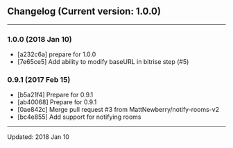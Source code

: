 ## Changelog (Current version: 1.0.0)

-----------------

### 1.0.0 (2018 Jan 10)

* [a232c6a] prepare for 1.0.0
* [7e65ce5] Add ability to modify baseURL in bitrise step (#5)

### 0.9.1 (2017 Feb 15)

* [b5a21f4] Prepare for 0.9.1
* [ab40068] Prepare for 0.9.1
* [0ae842c] Merge pull request #3 from MattNewberry/notify-rooms-v2
* [bc4e855] Add support for notifying rooms

-----------------

Updated: 2018 Jan 10